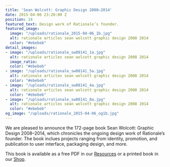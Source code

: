```yaml
---
title: 'Sean Wolcott: Graphic Design 2008–2014'
date: 2015-04-06 23:20:00 Z
position: 14
featured_text: Design work of Rationale’s founder.
featured_image:
  image: "/uploads/rationale_2015-04-06_1b.jpg"
  alt: rationale articles sean wolcott graphic design 2008 2014
  color: "#ebebeb"
detail_images:
- image: "/uploads/rationale_sw08141_1a.jpg"
  alt: rationale articles sean wolcott graphic design 2008 2014
  image_ratio: 
  color: "#ebebeb"
- image: "/uploads/rationale_sw08141_5a.jpg"
  alt: rationale articles sean wolcott graphic design 2008 2014
  color: "#ebebeb"
- image: "/uploads/rationale_sw08141_4a.jpg"
  alt: rationale articles sean wolcott graphic design 2008 2014
  color: "#ebebeb"
- image: "/uploads/rationale_sw08141_8a.jpg"
  alt: rationale articles sean wolcott graphic design 2008 2014
  color: "#ebebeb"
og_image: "/uploads/rationale_2015-04-06_og1b.jpg"
---
```


We are pleased to announce the 172-page book Sean Wolcott: Graphic Design 2008–2014, which chronicles the ongoing design work of Rationale’s founder. The book inclues projects ranging from identity, promotion, and publication to user interface, packaging design, and more.

This book is available as a free PDF in our [Resources](https://rationale-design.com/resources/sean-wolcott-graphic-design/) or a printed book in our [Shop](https://rationale-design.com/shop/sean-wolcott-graphic-design/).